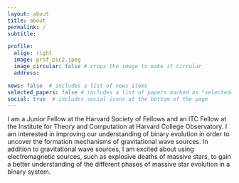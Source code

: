 ```yaml
---
layout: about
title: about
permalink: /
subtitle: 

profile:
  align: right
  image: prof_pic2.jpeg
  image_circular: false # crops the image to make it circular
  address:    

news: false  # includes a list of news items
selected_papers: false # includes a list of papers marked as "selected={true}"
social: true  # includes social icons at the bottom of the page
---
```


I am a Junior Fellow at the Harvard Society of Fellows and an ITC Fellow at the Institute for Theory and Computation at Harvard College Observatory. I am interested in improving our understanding of binary evolution in order to uncover the formation mechanisms of gravitational wave sources. In addition to gravitational wave sources, I am excited about using electromagnetic sources, such as explosive deaths of massive stars, to gain a better understanding of the different phases of massive star evolution in a binary system.  

